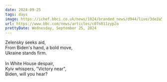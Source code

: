 ```yaml
---
date: 2024-09-25
tags: days
image: https://ichef.bbci.co.uk/news/1024/branded_news/d944/live/3de2a550-7ace-11ef-a8be-850b207eb8c2.jpg
url: https://www.bbc.com/news/articles/c07n811zyp2o
prettyDate: Wednesday, September 25, 2024
---
```

Zelensky seeks aid,<br>From Biden's hand, a bold move,<br>Ukraine stands firm.<br><br>In White House despair,<br>Kyiv whispers, "Victory near",<br>Biden, will you hear?